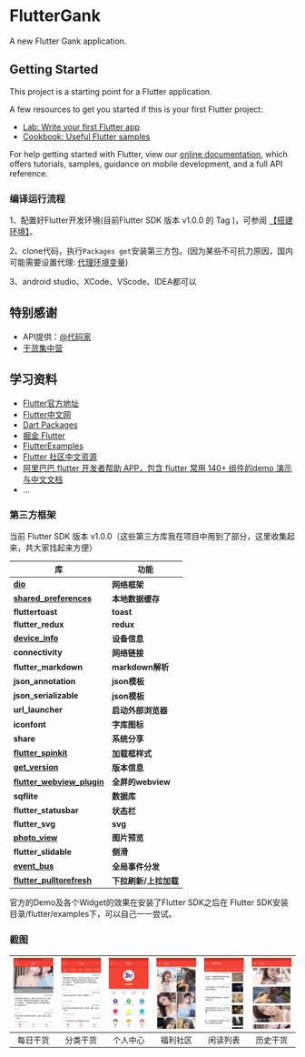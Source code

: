 # FlutterGank

A new Flutter Gank application.

## Getting Started

This project is a starting point for a Flutter application.

A few resources to get you started if this is your first Flutter project:

- [Lab: Write your first Flutter app](https://flutter.io/docs/get-started/codelab)
- [Cookbook: Useful Flutter samples](https://flutter.io/docs/cookbook)

For help getting started with Flutter, view our 
[online documentation](https://flutter.io/docs), which offers tutorials, 
samples, guidance on mobile development, and a full API reference.


### 编译运行流程

1、配置好Flutter开发环境(目前Flutter SDK 版本 v1.0.0 的 Tag )，可参阅 [【搭建环境】](https://flutterchina.club)。

2、clone代码，执行`Packages get`安装第三方包。(因为某些不可抗力原因，国内可能需要设置代理: 
[代理环境变量](https://flutterchina.club/setup-windows/))

3、android studio、XCode、VScode、IDEA都可以

## 特别感谢

- API提供：[@代码家](https://github.com/daimajia)
- [干货集中营](http://gank.io/)

## 学习资料

- [Flutter官方地址](https://flutter.io/get-started/install/)
- [Flutter中文网](https://flutterchina.club/)
- [Dart Packages](https://pub.dartlang.org/)
- [掘金 Flutter](https://juejin.im/tag/Flutter?utm_source=flutterchina&utm_medium=word&utm_content=btn&utm_campaign=q3_website)
- [FlutterExamples](https://github.com/nisrulz/flutter-examples)
- [Flutter 社区中文资源](https://flutter-io.cn/)
- [阿里巴巴 flutter 开发者帮助 APP，包含 flutter 常用 140+ 组件的demo 演示与中文文档
](https://github.com/alibaba/flutter-go)
- ...


### 第三方框架

当前 Flutter SDK 版本 v1.0.0（这些第三方库我在项目中用到了部分，这里收集起来，共大家找起来方便）

库 | 功能
-------- | ---
**[dio](https://github.com/flutterchina/dio)**|**网络框架**
**[shared_preferences](https://github.com/flutter/plugins/tree/master/packages/shared_preferences)**|**本地数据缓存**
**fluttertoast**|**toast**
**flutter_redux**|**redux**
**[device_info](https://github.com/flutter/plugins/tree/master/packages/device_info)**|**设备信息**
**connectivity**|**网络链接**
**flutter_markdown**|**markdown解析**
**json_annotation**|**json模板**
**json_serializable**|**json模板**
**url_launcher**|**启动外部浏览器**
**iconfont**|**字库图标**
**share**|**系统分享**
**[flutter_spinkit](https://github.com/jogboms/flutter_spinkit)**|**加载框样式**
**[get_version](https://github.com/AppleEducate/get_version)**|**版本信息**
**[flutter_webview_plugin](https://github.com/fluttercommunity/flutter_webview_plugin)**|**全屏的webview**
**sqflite**|**数据库**
**flutter_statusbar**|**状态栏**
**flutter_svg**|**svg**
**[photo_view]()**|**图片预览**
**flutter_slidable**|**侧滑**
**[event_bus](https://github.com/marcojakob/dart-event-bus)**|**全局事件分发**
**[flutter_pulltorefresh](https://github.com/peng8350/flutter_pulltorefresh)**|**下拉刷新/上拉加载**

官方的Demo及各个Widget的效果在安装了Flutter SDK之后在  Flutter SDK安装目录/flutter/examples下，可以自己一一尝试。


### 截图

| ![1](https://github.com/shichunlei/FlutterGank/blob/master/Screenshot/Screenshot_2019-01-16-17-08-58-750_com.chingsoft..png) | ![2](https://github.com/shichunlei/FlutterGank/blob/master/Screenshot/Screenshot_2019-01-16-17-09-09-403_com.chingsoft..png) | ![3](https://github.com/shichunlei/FlutterGank/blob/master/Screenshot/Screenshot_2019-01-16-17-09-24-151_com.chingsoft..png) | ![4](https://github.com/shichunlei/FlutterGank/blob/master/Screenshot/Screenshot_2019-01-16-17-09-33-157_com.chingsoft..png) | ![5](https://github.com/shichunlei/FlutterGank/blob/master/Screenshot/Screenshot_2019-01-16-17-10-11-812_com.chingsoft..png) |![6](https://github.com/shichunlei/FlutterGank/blob/master/Screenshot/Screenshot_2019-01-16-17-09-42-784_com.chingsoft..png) |
| :--: | :--: | :--: | :--: | :--: | :--: |
| 每日干货 | 分类干货 | 个人中心 | 福利社区 | 闲读列表 | 历史干货 |
